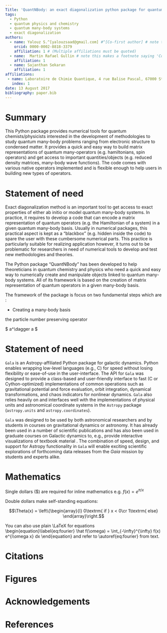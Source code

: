 ```yaml
---
Title: 'QuantNBody: an exact diagonalization python package for quantum chemistry and many-body Hamiltonians'
tags:
  - Python
  - quantum physics and chemistry
  - quantum many-body systems
  - exact diagonalization
authors:
  - name: Yalouz S.^[yalouzsaad@gmail.com] #^[Co-first author] # note this makes a footnote saying 'Co-first author'
    orcid: 0000-0002-8818-3379
    affiliation: 1 # (Multiple affiliations must be quoted)
  - name:  Martin Rafael Gullin # note this makes a footnote saying 'Co-first author'
    affiliation: 1
  - name: Sajanthan Sekaran
    affiliation: 1
affiliations:
 - name: Laboratoire de Chimie Quantique, 4 rue Balise Pascal, 67000 Strasbourg, France
   index: 1 
date: 13 August 2017
bibliography: paper.bib
---
```


# Summary    


This Python package provides numerical tools for quantum chemists/physicists interested in the development of methodologies to study quantum many-body problems ranging from electronic structure to condensed matter. It provides a quick and easy way to build matrix representations of quantum many-operators (e.g. hamiltonians, spin operators) and get access to important quantities/objects (e.g. reduced density matrices, many-body wave functions). The code comes with various native operators implemented and is flexible enough to help users in building new types of operators. 

# Statement of need

Exact diagonalization method is an important tool to get access to exact properties
of either ab initio or model quantum many-body systems. In practice, it requires to
develop a code that can encode a matrix representation of quantum
operators (e.g. the Hamiltonian of a system) in a given quantum many-body basis.
Usually in numerical packages, this practical aspect is kept as a “blackbox” (e.g. hidden
inside the code) to spare the user with these cumbersome numerical parts. This practice is
particularly suitable for realizing application however, it turns out to be problematic
for researchers in need of numerical tools to develop and test new methodologies and theories. 



The Python package “QuantNBody” has been developed to help theoreticians in quantum chemistry and physics who need a quick and easy way to numerically create and manipulate objects linked to quantum many-body systems. All of its framework is based on the creation of matrix representation of quantum operators in a given many-body basis. 

The framework of the package is focus on two fundamental steps which are :

- Creating a many-body basis

 the particle number preserving operator 

$ a^\dagger a $


# Statement of need

`Gala` is an Astropy-affiliated Python package for galactic dynamics. Python
enables wrapping low-level languages (e.g., C) for speed without losing
flexibility or ease-of-use in the user-interface. The API for `Gala` was
designed to provide a class-based and user-friendly interface to fast (C or
Cython-optimized) implementations of common operations such as gravitational
potential and force evaluation, orbit integration, dynamical transformations,
and chaos indicators for nonlinear dynamics. `Gala` also relies heavily on and
interfaces well with the implementations of physical units and astronomical
coordinate systems in the `Astropy` package (`astropy.units` and
`astropy.coordinates`).

`Gala` was designed to be used by both astronomical researchers and by
students in courses on gravitational dynamics or astronomy. It has already been
used in a number of scientific publications   and has also been
used in graduate courses on Galactic dynamics to, e.g., provide interactive
visualizations of textbook material . The combination of speed,
design, and support for Astropy functionality in `Gala` will enable exciting
scientific explorations of forthcoming data releases from the *Gaia* mission
by students and experts alike.

# Mathematics

Single dollars ($) are required for inline mathematics e.g. $f(x) = e^{\pi/x}$

Double dollars make self-standing equations:

$$\Theta(x) = \left\{\begin{array}{l}
0\textrm{ if } x < 0\cr
1\textrm{ else}
\end{array}\right.$$

You can also use plain \LaTeX for equations
\begin{equation}\label{eq:fourier}
\hat f(\omega) = \int_{-\infty}^{\infty} f(x) e^{i\omega x} dx
\end{equation}
and refer to \autoref{eq:fourier} from text.

# Citations
 
# Figures
 
# Acknowledgements

# References
